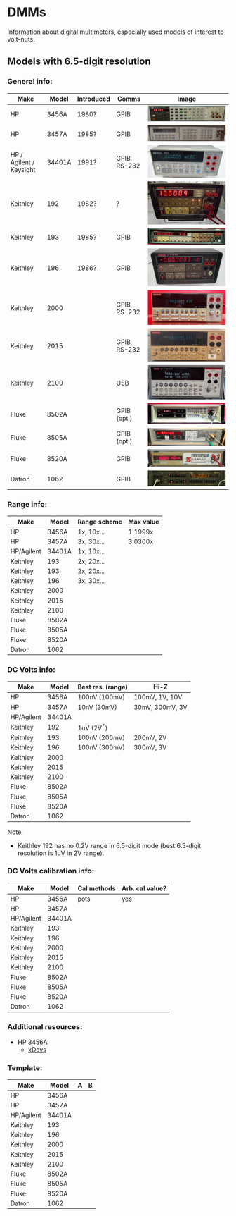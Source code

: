 # DMMs

Information about digital multimeters, especially used models of interest to volt-nuts.

## Models with 6.5-digit resolution

### General info:

| Make | Model | Introduced | Comms | Image |
|---|---|---|---|---|
| HP | 3456A | 1980? | GPIB | ![](media/hp-3456a.jpg) |
| HP | 3457A | 1985? | GPIB | ![](media/hp-3457a.jpg) |
| HP / Agilent / Keysight | 34401A | 1991? | GPIB, RS-232 | ![](media/hp-34401a.jpg) |
| Keithley | 192 | 1982? | ? | ![](media/keithley-192.jpg) |
| Keithley | 193 | 1985? | GPIB | ![](media/keithley-193.jpg) |
| Keithley | 196 | 1986? | GPIB | ![](media/keithley-196.jpg) |
| Keithley | 2000 | | GPIB, RS-232 | ![](media/keithley-2000.jpg) |
| Keithley | 2015 | | GPIB, RS-232 | ![](media/keithley-2015.jpg) |
| Keithley | 2100 | | USB | ![](media/keithley-2100.jpg) |
| Fluke | 8502A | | GPIB (opt.) | ![](media/fluke-8502a.jpg) |
| Fluke | 8505A | | GPIB (opt.) | ![](media/fluke-8505a.jpg) |
| Fluke | 8520A | | GPIB | ![](media/fluke-8520a.jpg) |
| Datron | 1062 | | GPIB | ![](media/datron-1062.jpg) |

### Range info:

| Make | Model | Range scheme | Max value |
|---|---|---|---|
| HP | 3456A | 1x, 10x... | 1.1999x |
| HP | 3457A | 3x, 30x... | 3.0300x |
| HP/Agilent | 34401A | 1x, 10x... | |
| Keithley | 193 | 2x, 20x... | |
| Keithley | 193 | 2x, 20x... | |
| Keithley | 196 | 3x, 30x... | |
| Keithley | 2000 | | |
| Keithley | 2015 | | |
| Keithley | 2100 | | |
| Fluke | 8502A | | |
| Fluke | 8505A | | |
| Fluke | 8520A | | |
| Datron | 1062 | | |

### DC Volts info:

| Make | Model | Best res. (range) | Hi-Z |
|---|---|---|---|
| HP | 3456A | 100nV (100mV) | 100mV, 1V, 10V |
| HP | 3457A | 10nV (30mV) | 30mV, 300mV, 3V |
| HP/Agilent | 34401A | | |
| Keithley | 192 | 1uV (2V<sup>*</sup>) | |
| Keithley | 193 | 100nV (200mV) | 200mV, 2V |
| Keithley | 196 | 100nV (300mV) | 300mV, 3V |
| Keithley | 2000 | | |
| Keithley | 2015 | | |
| Keithley | 2100 | | |
| Fluke | 8502A | | |
| Fluke | 8505A | | |
| Fluke | 8520A | | |
| Datron | 1062 | | |

Note:
- Keithley 192 has no 0.2V range in 6.5-digit mode (best 6.5-digit resolution is 1uV in 2V range).

### DC Volts calibration info:

| Make | Model | Cal methods | Arb. cal value? |
|---|---|---|---|
| HP | 3456A | pots | yes |
| HP | 3457A | | |
| HP/Agilent | 34401A | | |
| Keithley | 193 | | |
| Keithley | 196 | | |
| Keithley | 2000 | | |
| Keithley | 2015 | | |
| Keithley | 2100 | | |
| Fluke | 8502A | | |
| Fluke | 8505A | | |
| Fluke | 8520A | | |
| Datron | 1062 | | |

### Additional resources:

- HP 3456A
  - [xDevs](https://xdevs.com/fix/hp3456a/)

### Template:

| Make | Model | A | B |
|---|---|---|---|
| HP | 3456A | | |
| HP | 3457A | | |
| HP/Agilent | 34401A | | |
| Keithley | 193 | | |
| Keithley | 196 | | |
| Keithley | 2000 | | |
| Keithley | 2015 | | |
| Keithley | 2100 | | |
| Fluke | 8502A | | |
| Fluke | 8505A | | |
| Fluke | 8520A | | |
| Datron | 1062 | | |
